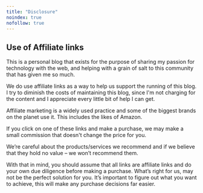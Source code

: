 ```yaml
---
title: "Disclosure"
noindex: true
nofollow: true
---
```



## Use of Affiliate links

This is a personal blog that exists for the purpose of sharing my passion for technology with the web, and helping with a grain of salt to this community that has given me so much.

We do use affiliate links as a way to help us support the running of this blog. I try to diminish the costs of maintaining this blog, since I'm not charging for the content and I appreciate every little bit of help I can get.

Affiliate marketing is a widely used practice and some of the biggest brands on the planet use it. This includes the likes of Amazon.

If you click on one of these links and make a purchase, we may make a small commission that doesn't change the price for you.

We’re careful about the products/services we recommend and if we believe that they hold no value – we won’t recommend them.

With that in mind, you should assume that all links are affiliate links and do your own due diligence before making a purchase. What’s right for us, may not be the perfect solution for you. It’s important to figure out what you want to achieve, this will make any purchase decisions far easier.